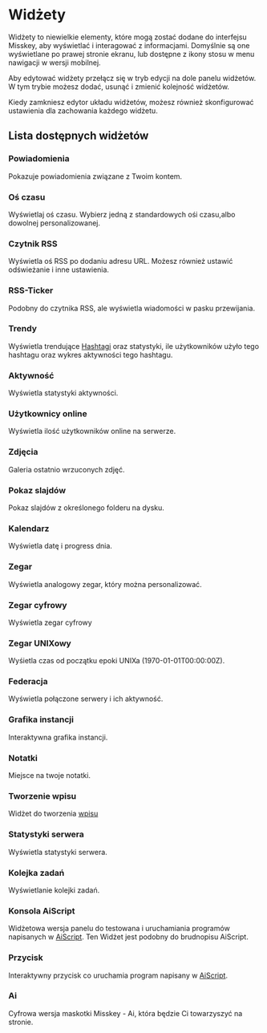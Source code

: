 # Widżety

Widżety to niewielkie elementy, które mogą zostać dodane do interfejsu Misskey, aby wyświetlać i interagować z informacjami.
Domyślnie są one wyświetlane po prawej stronie ekranu, lub dostępne z ikony stosu w menu nawigacji w wersji mobilnej.

Aby edytować widżety przełącz się w tryb edycji na dole panelu widżetów. W tym trybie możesz dodać, usunąć i zmienić kolejność widżetów.

Kiedy zamkniesz edytor układu widżetów, możesz również skonfigurować ustawienia dla zachowania każdego widżetu.

## Lista dostępnych widżetów

### Powiadomienia

Pokazuje powiadomienia związane z Twoim kontem.

### Oś czasu

Wyświetlaj oś czasu. Wybierz jedną z standardowych ośi czasu,albo dowolnej personalizowanej.

### Czytnik RSS

Wyświetla oś RSS po dodaniu adresu URL. Możesz również ustawić odświeżanie i inne ustawienia.

### RSS-Ticker

Podobny do czytnika RSS, ale wyświetla wiadomości w pasku przewijania.

### Trendy

Wyświetla trendujące [Hashtagi](./hashtag.md) oraz statystyki, ile użytkowników użyło tego hashtagu oraz wykres aktywności tego hashtagu.

### Aktywność

Wyświetla statystyki aktywności.

### Użytkownicy online

Wyświetla ilość użytkowników online na serwerze.

### Zdjęcia

Galeria ostatnio wrzuconych zdjęć.

### Pokaz slajdów

Pokaz slajdów z określonego folderu na dysku.

### Kalendarz

Wyświetla datę i progress dnia.

### Zegar

Wyświetla analogowy zegar, który można personalizować.

### Zegar cyfrowy

Wyświetla zegar cyfrowy

### Zegar UNIXowy

Wyśietla czas od początku epoki UNIXa (1970-01-01T00:00:00Z).

### Federacja

Wyświetla połączone serwery i ich aktywność.

### Grafika instancji

Interaktywna grafika instancji.

### Notatki

Miejsce na twoje notatki.

### Tworzenie wpisu

Widżet do tworzenia [wpisu](./note.md)

### Statystyki serwera

Wyświetla statystyki serwera.

### Kolejka zadań

Wyświetlanie kolejki zadań.

### Konsola AiScript

Widżetowa wersja panelu do testowana i uruchamiania programów napisanych w [AiScript](../advanced/aiscript.md). Ten Widżet jest podobny do brudnopisu AiScript.

### Przycisk

Interaktywny przycisk co uruchamia program napisany w [AiScript](../advanced/aiscript.md).

### Ai

Cyfrowa wersja maskotki Misskey - Ai, która będzie Ci towarzyszyć na stronie.
